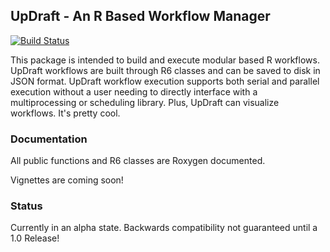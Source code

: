 ## UpDraft - An R Based Workflow Manager

[![Build Status](https://travis-ci.org/UptakeOpenSource/updraft.svg?branch=master)](https://travis-ci.org/UptakeOpenSource/updraft)

This package is intended to build and execute modular based R workflows. UpDraft workflows are built through R6 classes and can be saved to disk in JSON format. UpDraft workflow execution supports both serial and parallel execution without a user needing to directly interface with a multiprocessing or scheduling library. Plus, UpDraft can visualize workflows. It's pretty cool.

### Documentation
All public functions and R6 classes are Roxygen documented. 

Vignettes are coming soon!

### Status
Currently in an alpha state. Backwards compatibility not guaranteed until a 1.0 Release!
